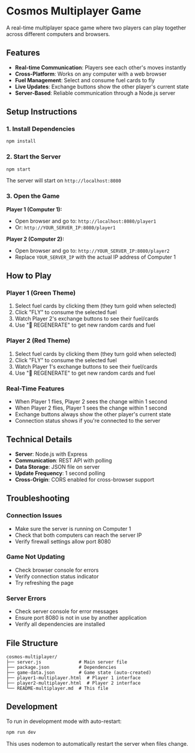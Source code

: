 # Cosmos Multiplayer Game

A real-time multiplayer space game where two players can play together across different computers and browsers.

## Features

- **Real-time Communication**: Players see each other's moves instantly
- **Cross-Platform**: Works on any computer with a web browser
- **Fuel Management**: Select and consume fuel cards to fly
- **Live Updates**: Exchange buttons show the other player's current state
- **Server-Based**: Reliable communication through a Node.js server

## Setup Instructions

### 1. Install Dependencies

```bash
npm install
```

### 2. Start the Server

```bash
npm start
```

The server will start on `http://localhost:8080`

### 3. Open the Game

**Player 1 (Computer 1):**
- Open browser and go to: `http://localhost:8080/player1`
- Or: `http://YOUR_SERVER_IP:8080/player1`

**Player 2 (Computer 2):**
- Open browser and go to: `http://YOUR_SERVER_IP:8080/player2`
- Replace `YOUR_SERVER_IP` with the actual IP address of Computer 1

## How to Play

### Player 1 (Green Theme)
1. Select fuel cards by clicking them (they turn gold when selected)
2. Click "FLY" to consume the selected fuel
3. Watch Player 2's exchange buttons to see their fuel/cards
4. Use "🔄 REGENERATE" to get new random cards and fuel

### Player 2 (Red Theme)
1. Select fuel cards by clicking them (they turn gold when selected)
2. Click "FLY" to consume the selected fuel
3. Watch Player 1's exchange buttons to see their fuel/cards
4. Use "🔄 REGENERATE" to get new random cards and fuel

### Real-Time Features
- When Player 1 flies, Player 2 sees the change within 1 second
- When Player 2 flies, Player 1 sees the change within 1 second
- Exchange buttons always show the other player's current state
- Connection status shows if you're connected to the server

## Technical Details

- **Server**: Node.js with Express
- **Communication**: REST API with polling
- **Data Storage**: JSON file on server
- **Update Frequency**: 1 second polling
- **Cross-Origin**: CORS enabled for cross-browser support

## Troubleshooting

### Connection Issues
- Make sure the server is running on Computer 1
- Check that both computers can reach the server IP
- Verify firewall settings allow port 8080

### Game Not Updating
- Check browser console for errors
- Verify connection status indicator
- Try refreshing the page

### Server Errors
- Check server console for error messages
- Ensure port 8080 is not in use by another application
- Verify all dependencies are installed

## File Structure

```
cosmos-multiplayer/
├── server.js              # Main server file
├── package.json           # Dependencies
├── game-data.json         # Game state (auto-created)
├── player1-multiplayer.html  # Player 1 interface
├── player2-multiplayer.html  # Player 2 interface
└── README-multiplayer.md  # This file
```

## Development

To run in development mode with auto-restart:

```bash
npm run dev
```

This uses nodemon to automatically restart the server when files change.
